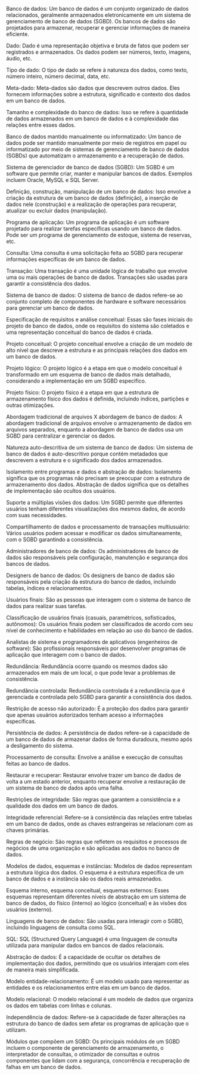 Banco de dados: Um banco de dados é um conjunto organizado de dados relacionados, geralmente armazenados eletronicamente em um sistema de gerenciamento de banco de dados (SGBD). Os bancos de dados são projetados para armazenar, recuperar e gerenciar informações de maneira eficiente.

Dado: Dado é uma representação objetiva e bruta de fatos que podem ser registrados e armazenados. Os dados podem ser números, texto, imagens, áudio, etc.

Tipo de dado: O tipo de dado se refere à natureza dos dados, como texto, número inteiro, número decimal, data, etc.

Meta-dado: Meta-dados são dados que descrevem outros dados. Eles fornecem informações sobre a estrutura, significado e contexto dos dados em um banco de dados.

Tamanho e complexidade do banco de dados: Isso se refere à quantidade de dados armazenados em um banco de dados e à complexidade das relações entre esses dados.

Banco de dados mantido manualmente ou informatizado: Um banco de dados pode ser mantido manualmente por meio de registros em papel ou informatizado por meio de sistemas de gerenciamento de banco de dados (SGBDs) que automatizam o armazenamento e a recuperação de dados.

Sistema de gerenciador de banco de dados (SGBD): Um SGBD é um software que permite criar, manter e manipular bancos de dados. Exemplos incluem Oracle, MySQL e SQL Server.

Definição, construção, manipulação de um banco de dados: Isso envolve a criação da estrutura de um banco de dados (definição), a inserção de dados nele (construção) e a realização de operações para recuperar, atualizar ou excluir dados (manipulação).

Programa de aplicação: Um programa de aplicação é um software projetado para realizar tarefas específicas usando um banco de dados. Pode ser um programa de gerenciamento de estoque, sistema de reservas, etc.

Consulta: Uma consulta é uma solicitação feita ao SGBD para recuperar informações específicas de um banco de dados.

Transação: Uma transação é uma unidade lógica de trabalho que envolve uma ou mais operações de banco de dados. Transações são usadas para garantir a consistência dos dados.

Sistema de banco de dados: O sistema de banco de dados refere-se ao conjunto completo de componentes de hardware e software necessários para gerenciar um banco de dados.

Especificação de requisitos e análise conceitual: Essas são fases iniciais do projeto de banco de dados, onde os requisitos do sistema são coletados e uma representação conceitual do banco de dados é criada.

Projeto conceitual: O projeto conceitual envolve a criação de um modelo de alto nível que descreve a estrutura e as principais relações dos dados em um banco de dados.

Projeto lógico: O projeto lógico é a etapa em que o modelo conceitual é transformado em um esquema de banco de dados mais detalhado, considerando a implementação em um SGBD específico.

Projeto físico: O projeto físico é a etapa em que a estrutura de armazenamento físico dos dados é definida, incluindo índices, partições e outras otimizações.

Abordagem tradicional de arquivos X abordagem de banco de dados: A abordagem tradicional de arquivos envolve o armazenamento de dados em arquivos separados, enquanto a abordagem de banco de dados usa um SGBD para centralizar e gerenciar os dados.

Natureza auto-descritiva de um sistema de banco de dados: Um sistema de banco de dados é auto-descritivo porque contém metadados que descrevem a estrutura e o significado dos dados armazenados.

Isolamento entre programas e dados e abstração de dados: Isolamento significa que os programas não precisam se preocupar com a estrutura de armazenamento dos dados. Abstração de dados significa que os detalhes de implementação são ocultos dos usuários.

Suporte a múltiplas visões dos dados: Um SGBD permite que diferentes usuários tenham diferentes visualizações dos mesmos dados, de acordo com suas necessidades.

Compartilhamento de dados e processamento de transações multiusuário: Vários usuários podem acessar e modificar os dados simultaneamente, com o SGBD garantindo a consistência.

Administradores de banco de dados: Os administradores de banco de dados são responsáveis pela configuração, manutenção e segurança dos bancos de dados.

Designers de banco de dados: Os designers de banco de dados são responsáveis pela criação da estrutura do banco de dados, incluindo tabelas, índices e relacionamentos.

Usuários finais: São as pessoas que interagem com o sistema de banco de dados para realizar suas tarefas.

Classificação de usuários finais (casuais, paramétricos, sofisticados, autônomos): Os usuários finais podem ser classificados de acordo com seu nível de conhecimento e habilidades em relação ao uso do banco de dados.

Analistas de sistema e programadores de aplicativos (engenheiros de software): São profissionais responsáveis por desenvolver programas de aplicação que interagem com o banco de dados.

Redundância: Redundância ocorre quando os mesmos dados são armazenados em mais de um local, o que pode levar a problemas de consistência.

Redundância controlada: Redundância controlada é a redundância que é gerenciada e controlada pelo SGBD para garantir a consistência dos dados.

Restrição de acesso não autorizado: É a proteção dos dados para garantir que apenas usuários autorizados tenham acesso a informações específicas.

Persistência de dados: A persistência de dados refere-se à capacidade de um banco de dados de armazenar dados de forma duradoura, mesmo após a desligamento do sistema.

Processamento de consulta: Envolve a análise e execução de consultas feitas ao banco de dados.

Restaurar e recuperar: Restaurar envolve trazer um banco de dados de volta a um estado anterior, enquanto recuperar envolve a restauração de um sistema de banco de dados após uma falha.

Restrições de integridade: São regras que garantem a consistência e a qualidade dos dados em um banco de dados.

Integridade referencial: Refere-se à consistência das relações entre tabelas em um banco de dados, onde as chaves estrangeiras se relacionam com as chaves primárias.

Regras de negócio: São regras que refletem os requisitos e processos de negócios de uma organização e são aplicadas aos dados no banco de dados.

Modelos de dados, esquemas e instâncias: Modelos de dados representam a estrutura lógica dos dados. O esquema é a estrutura específica de um banco de dados e a instância são os dados reais armazenados.

Esquema interno, esquema conceitual, esquemas externos: Esses esquemas representam diferentes níveis de abstração em um sistema de banco de dados, do físico (interno) ao lógico (conceitual) e às visões dos usuários (externo).

Linguagens de banco de dados: São usadas para interagir com o SGBD, incluindo linguagens de consulta como SQL.

SQL: SQL (Structured Query Language) é uma linguagem de consulta utilizada para manipular dados em bancos de dados relacionais.

Abstração de dados: É a capacidade de ocultar os detalhes de implementação dos dados, permitindo que os usuários interajam com eles de maneira mais simplificada.

Modelo entidade-relacionamento: É um modelo usado para representar as entidades e os relacionamentos entre elas em um banco de dados.

Modelo relacional: O modelo relacional é um modelo de dados que organiza os dados em tabelas com linhas e colunas.

Independência de dados: Refere-se à capacidade de fazer alterações na estrutura do banco de dados sem afetar os programas de aplicação que o utilizam.

Módulos que compõem um SGBD: Os principais módulos de um SGBD incluem o componente de gerenciamento de armazenamento, o interpretador de consultas, o otimizador de consultas e outros componentes que lidam com a segurança, concorrência e recuperação de falhas em um banco de dados.
